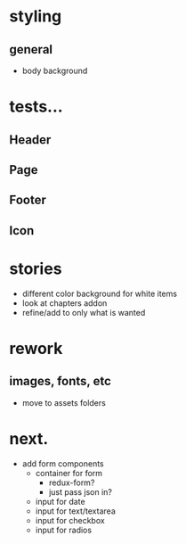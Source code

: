 # styling

## general

- body background


# tests...

## Header

## Page

## Footer

## Icon


# stories

- different color background for white items
- look at chapters addon
- refine/add to only what is wanted


# rework

## images, fonts, etc

- move to assets folders


# next.

- add form components
  - container for form
    - redux-form?
    - just pass json in?
  - input for date
  - input for text/textarea
  - input for checkbox
  - input for radios
